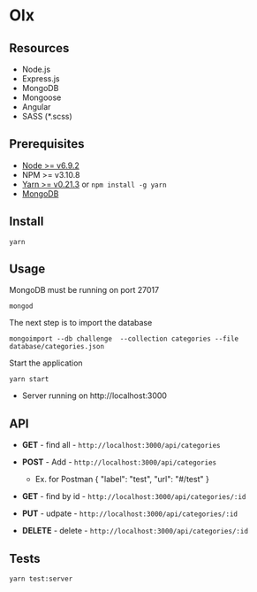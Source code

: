 # Olx

## Resources

- Node.js
- Express.js
- MongoDB
- Mongoose
- Angular
- SASS (*.scss)

## Prerequisites

- [Node >= v6.9.2](https://nodejs.org/en/)
- NPM >= v3.10.8
- [Yarn >= v0.21.3](https://yarnpkg.com/en/docs/install#linux-tab) or `npm install -g yarn`
- [MongoDB](https://www.mongodb.com/download-center#community)

## Install

```
yarn
```

## Usage

MongoDB must be running on port 27017

```
mongod
```

The next step is to import the database

``` 
mongoimport --db challenge  --collection categories --file database/categories.json
```

Start the application

```
yarn start
```

* Server running on http://localhost:3000


## API

- **GET** - find all - `http://localhost:3000/api/categories`

- **POST** - Add - `http://localhost:3000/api/categories`
    - Ex. for Postman { "label": "test", "url": "#/test" }


- **GET** - find by id - `http://localhost:3000/api/categories/:id`

- **PUT** - udpate - `http://localhost:3000/api/categories/:id`

- **DELETE** - delete - `http://localhost:3000/api/categories/:id`


## Tests

```
yarn test:server
```
